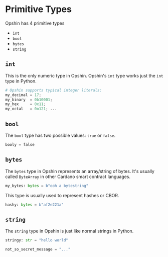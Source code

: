 # Primitive Types

<!-- >**Note:** This is covers -->

Opshin has 4 primitive types

- `int`
- `bool`
- `bytes`
- `string`

## `int`

This is the only numeric type in Opshin.
Opshin's `int` type works just the `int` type in Python.

```python
# Opshin supports typical integer literals:
my_decimal = 17;
my_binary  = 0b10001;
my_hex     = 0x11;
my_octal   = 0o121; ...
```

## `bool`

The `bool` type has two possible values: `true` or `false`.

```python
booly = false
```

## `bytes`

The `bytes` type in Opshin represents an array/string of bytes.
It's usually called `ByteArray` in other Cardano smart contract languages.

```python
my_bytes: bytes = b"ooh a bytestring"
```

This type is usually used to represent hashes or CBOR.

```python
hashy: bytes = b"af2e221a"
```

## `string`

The `string` type in Opshin is just like normal strings in Python.

```python
stringy: str = "hello world"

not_so_secret_message = "..."
```
